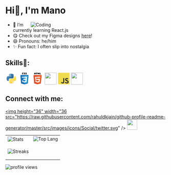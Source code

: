 # Hi👋, I'm Mano 

<img align="right" alt="Coding" width="425" src="https://cdn.dribbble.com/users/3859528/screenshots/9164402/media/730597676ca0663238bb350aed97f848.gif">

- 🌱 I’m currently learning React.js
- 😋 Check out my Figma designs <a href="https://www.figma.com/file/qoeuXAfMn3gjpf5b11oMod/MY-DESIGNS?node-id=0%3A1">here</a>!
- 😄 Pronouns: he/him
- ✨ Fun fact: I often slip into nostalgia
<!--- 📫 I'm pretty active on <a href="https://twitter.com/mano__08">Twitter</a>, DMs are open :)-->

## Skills🍳:

<img height="37" width="37" src="https://raw.githubusercontent.com/devicons/devicon/master/icons/python/python-original.svg"> <img height="37" width="37" src="https://raw.githubusercontent.com/devicons/devicon/master/icons/css3/css3-original-wordmark.svg"> <img height="37" width="37" src="https://raw.githubusercontent.com/devicons/devicon/master/icons/html5/html5-original-wordmark.svg"> <img height="37" width="37" src="https://getbootstrap.com/docs/5.1/assets/brand/bootstrap-logo.svg"> <img height="37" width="37" src="https://raw.githubusercontent.com/devicons/devicon/master/icons/javascript/javascript-original.svg"> <img height="37" width="37" src="https://www.vectorlogo.zone/logos/figma/figma-icon.svg">

## Connect with me:

<a href="https://twitter.com/mano__08" target="_blank"><img height="36" width="36 src="https://raw.githubusercontent.com/rahuldkjain/github-profile-readme-generator/master/src/images/icons/Social/twitter.svg" /></a> <a href="https://www.linkedin.com/in/wmano/" target="_blank"><img height="32" width="32" src="https://raw.githubusercontent.com/rahuldkjain/github-profile-readme-generator/master/src/images/icons/Social/linked-in-alt.svg" /></a>


<!--
<a href="https://github.com/Mano-08">
  <img align="left" src="https://github-readme-stats.vercel.app/api?username=Mano-08&hide=stars&show_icons=true&theme=algolia"/>
  <img align="left" src="https://github-readme-stats.vercel.app/api/top-langs?username=unnati914&show_icons=true&locale=en&layout=compact" alt="unnati914" />
</a>
-->
<table>
  <tr>
  
<td><img align="center" src="https://github-readme-stats.vercel.app/api?username=Mano-08&show_icons=true&locale=en&theme=algolia" alt="Stats" />
    <td><img src="https://github-readme-stats.vercel.app/api/top-langs?username=Mano-08&show_icons=true&locale=en&layout=compact&theme=algolia" alt="Top Lang" /></td>
  </tr>
  <tr>
    <td> 
      <p><img align="center" src="https://github-readme-streak-stats.herokuapp.com/?user=Mano-08" alt="Streaks" /></p>
    </td>
  </tr>
      
</table>


![profile views](https://komarev.com/ghpvc/?username=Mano-08&style=flat&color=blue&label=Profile+Views)
